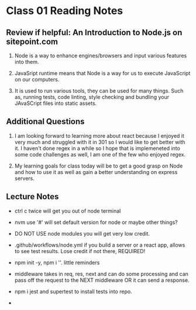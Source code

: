 # Class 01 Reading Notes

## Review if helpful: An Introduction to Node.js on sitepoint.com

1. Node is a way to enhance engines/browsers and input various features into them.

2. JavaSript runtime means that Node is a way for us to execute JavaScript on our computers.

3. It is used to run various tools, they can be used for many things. Such as, running tests, code linting, style checking and bundling your JAvaSCript files into static assets.

## Additional Questions

1. I am looking forward to learning more about react because I enjoyed it very much and struggled with it in 301 so I would like to get better with it. I haven't done regex in a while so I hope that is implemeneted into some code challenges as well, I am one of the few who enjoyed regex.

2. My learning goals for class today will be to get a good grasp on Node and how to use it as well as gain a better understanding on express servers.

## Lecture Notes

- ctrl c twice will get you out of node terminal
- nvm use '#' will set default version for node or maybe other things?
- DO NOT USE node modules you will get very low credit.
- .github/workflows/node.yml if you build a server or a react app, allows to see test results. Lose credit if not there, REQUIRED!
- npm init -y, npm i ''. little reminders

- middleware takes in req, res, next and can do some processing and can pass off the request to the NEXT middleware OR it can send a response.
- npm i jest and supertest to install tests into repo.
-